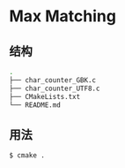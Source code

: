# Max Matching

## 结构

```sh
.
├── char_counter_GBK.c
├── char_counter_UTF8.c
├── CMakeLists.txt
└── README.md
```

## 用法

```sh
$ cmake .
```